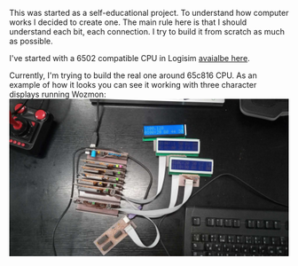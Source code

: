 This was started as a self-educational project.
To understand how computer works I decided to create one.
The main rule here is that I should understand each bit, each connection.
I try to build it from scratch as much as possible.

I've started with a 6502 compatible CPU in Logisim [avaialbe here](/logisim/README.md).

Currently, I'm trying to build the real one around 65c816 CPU. 
As an example of how it looks you can see it working with three character displays running Wozmon:
![photo of 6502 computer running Wozmon](/marcus&wozmon.jpg)
